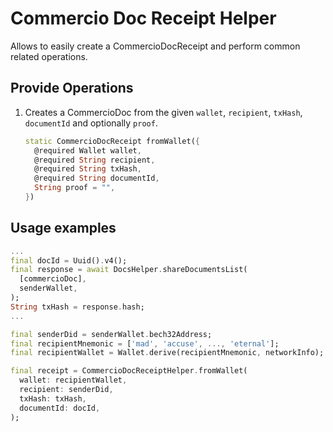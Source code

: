 # Commercio Doc Receipt Helper

Allows to easily create a CommercioDocReceipt and perform common related operations.

## Provide Operations

1. Creates a CommercioDoc from the given `wallet`, `recipient`, `txHash`, `documentId` and optionally `proof`.

    ```dart
    static CommercioDocReceipt fromWallet({
      @required Wallet wallet,
      @required String recipient,
      @required String txHash,
      @required String documentId,
      String proof = "",
    })
    ```

## Usage examples

```dart
...
final docId = Uuid().v4();
final response = await DocsHelper.shareDocumentsList(
  [commercioDoc],
  senderWallet,
);
String txHash = response.hash;
...

final senderDid = senderWallet.bech32Address;
final recipientMnemonic = ['mad', 'accuse', ..., 'eternal'];
final recipientWallet = Wallet.derive(recipientMnemonic, networkInfo);

final receipt = CommercioDocReceiptHelper.fromWallet(
  wallet: recipientWallet,
  recipient: senderDid,
  txHash: txHash,
  documentId: docId,
);
```
